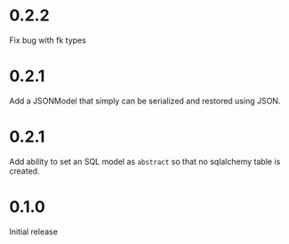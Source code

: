 # 0.2.2

Fix bug with fk types

# 0.2.1

Add a JSONModel that simply can be serialized and restored using JSON.

# 0.2.1

Add ability to set an SQL model as `abstract` so that no sqlalchemy table is
created.

# 0.1.0

Initial release
